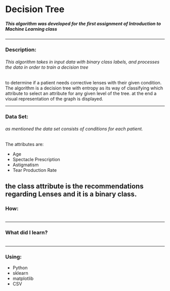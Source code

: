 # Decision Tree
##### This algorithm was developed for the first assignment of Introduction to Machine Learning class
---
### Description:
###### This algorithm takes in input data with binary class labels, and processes the data in order to train a decision tree 
to determine if a patient needs corrective lenses with their given condition. The algorithm is a decision tree with entropy as its
way of classifying which attribute to select an attribute for any given level of the tree. at the end a visual representation of the
graph is displayed.

---
### Data Set:
###### as mentioned the data set consists of conditions for each patient. 
The attributes are:
* Age
* Spectacle Prescription
* Astigmatism
* Tear Production Rate

the class attribute is the recommendations regarding Lenses and it is a binary class.
---
### How:
###### 
---
### What did I learn?
###### 
---
### Using: 
* Python
* sklearn
* matplotlib
* CSV
